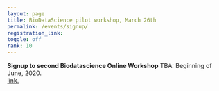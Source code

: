 ```yaml
---
layout: page
title: BioDataScience pilot workshop, March 26th
permalink: /events/signup/
registration_link: 
toggle: off
rank: 10
---
```


<b>Signup to second Biodatascience Online Workshop</b> TBA: Beginning of June, 2020.
<br>
<a href="https://forms.gle/zNsQGDRHEZT32AP56">link. </a>
